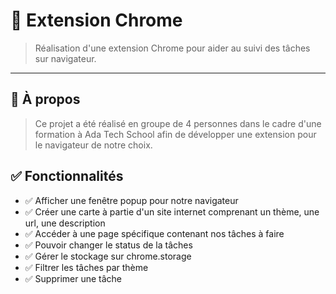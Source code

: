 # 🧠 Extension Chrome

> Réalisation d'une extension Chrome pour aider au suivi des tâches sur navigateur.

---

## 📌 À propos

> Ce projet a été réalisé en groupe de 4 personnes dans le cadre d'une formation à Ada Tech School afin de développer une extension pour le navigateur de notre choix.

## ✅ Fonctionnalités

- ✅ Afficher une fenêtre popup pour notre navigateur
- ✅ Créer une carte à partie d'un site internet comprenant un thème, une url, une description
- ✅ Accéder à une page spécifique contenant nos tâches à faire
- ✅ Pouvoir changer le status de la tâches
- ✅ Gérer le stockage sur chrome.storage
- ✅ Filtrer les tâches par thème
- ✅ Supprimer une tâche
